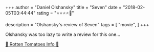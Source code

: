 +++
author = "Daniel Olshansky"
title = "Seven"
date = "2018-02-05T03:44:44"
rating = "⭐⭐⭐⭐🌟"

description = "Olshansky's review of Seven"
tags = [
    "movie",
]
+++


Olshansky was too lazy to write a review for this one...

[🍅 Rotten Tomatoes Info 🍅](https://www.rottentomatoes.com//m/seven)